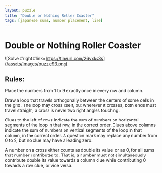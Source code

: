```yaml
---
layout: puzzle
title: "Double or Nothing Roller Coaster"
tags: [japanese sums, number placement, line]
---
```


# Double or Nothing Roller Coaster

![Solve #right #link=https://tinyurl.com/26vxks3s](/assets/images/puzzle93.png)

## Rules:

Place the numbers from 1 to 9 exactly once in every row and column.

Draw a loop that travels orthogonally between the centers of some cells in the grid. The loop may cross itself, but wherever it crosses, both ends must travel straight; a cross is never two right angles touching.

Clues to the left of rows indicate the sum of numbers on horizontal segments of the loop in that row, in the correct order. Clues above columns indicate the sum of numbers on vertical segments of the loop in that column, in the correct order. A question mark may replace any number from 0 to 9, but no clue may have a leading zero.

A number on a cross either counts as double its value, or as 0, for all sums that number contributes to. That is, a number must not simultaneously contribute double its value towards a column clue while contributing 0 towards a row clue, or vice versa. 

